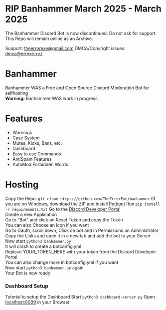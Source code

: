 # RIP Banhammer March 2025 - March 2025
The Banhammer Discord Bot is now discontinued. Do not ask for support.
This Repo will remain online as an Archive.

Support: theerrorexe@gmail.com
DMCA/Copyright issues: dmca@errexe.xyz


# Banhammer
Banhammer WAS a Free and Open Source Discord Moderation Bot for selfhosting\
**Warning:** Banhammer WAS work in progress.

# Features
- Warnings
- Case System
- Mutes, Kicks, Bans, etc.
- Dashboard
- Easy to use Commands
- AntiSpam Features
- AutoMod Forbidden Words

# Hosting
Copy the Repo: ```git clone https://github.com/TheErrorExe/banhammer``` (If you are on Windows, download the ZIP and install [Python](https://python.org/))
Run ```pip install -r requirements.txt```
Go to the [Discord Developer Portal](https://discord.com/developers/)\
Create a new Application\
Go to "Bot" and click on Reset Token and copy the Token\
You can also Choose an Icon if you want\
Go to Oauth, scroll down, Click on bot and in Permissions on Administrator\
Copy the Links and open it in a new tab and add the bot to your Server\
Now start ```python3 banhammer.py```\
It will crash to create a botconfig.yml\
Replace YOUR_TOKEN_HERE with your token from the Discord Developer Portal\
You can also change more in botconfig.yml if you want\
Now start ```python3 banhammer.py``` again\
Your Bot is now ready
### Dashboard Setup
Tutorial to setup the Dashboard
Start ```python3 dashboard-server.py```
Open [localhost:8000](http://localhost:8000) in your Browser
